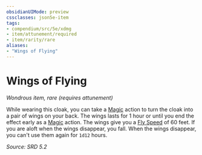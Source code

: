 ```yaml
---
obsidianUIMode: preview
cssclasses: json5e-item
tags:
- compendium/src/5e/xdmg
- item/attunement/required
- item/rarity/rare
aliases: 
- "Wings of Flying"
---
```

# Wings of Flying
*Wondrous item, rare (requires attunement)*  


While wearing this cloak, you can take a [Magic](actions.md#Magic) action to turn the cloak into a pair of wings on your back. The wings lasts for 1 hour or until you end the effect early as a [Magic](actions.md#Magic) action. The wings give you a [Fly Speed](fly-speed-xphb.md) of 60 feet. If you are aloft when the wings disappear, you fall. When the wings disappear, you can't use them again for `1d12` hours.

*Source: SRD 5.2*